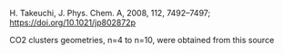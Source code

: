 H. Takeuchi, J. Phys. Chem. A, 2008, 112, 7492–7497; https://doi.org/10.1021/jp802872p

CO2 clusters geometries, n=4 to n=10, were obtained from this source
